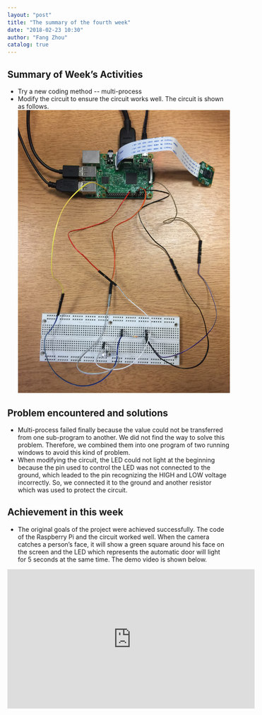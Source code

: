 ```yaml
---
layout: "post"
title: "The summary of the fourth week"
date: "2018-02-23 10:30"
author: "Fang Zhou"
catalog: true
---
```

## Summary of Week’s Activities
- Try a new coding method -- multi-process
- Modify the circuit to ensure the circuit works well. The circuit is shown as follows.
![main](/img/site/main.jpg)
 
## Problem encountered and solutions
- Multi-process failed finally because the value could not be transferred 
from one sub-program to another. We did not find the way to solve this 
problem. Therefore, we combined them into one program of two running windows 
to avoid this kind of problem. 
- When modifying the circuit, the LED could not light at the beginning because 
the pin used to control the LED was not connected to the ground, which leaded 
to the pin recognizing the HIGH and LOW voltage incorrectly. So, we connected 
it to the ground and another resistor which was used to protect the circuit.
 
## Achievement in this week
- The original goals of the project were achieved successfully. The code of 
the Raspberry Pi and the circuit worked well. When the camera catches a person’s face, 
it will show a green square around his face on the screen and the LED which represents 
the automatic door will light for 5 seconds at the same time. The demo video is shown below.
<iframe 
     width="560" 
     height="315" 
     src="https://www.youtube.com/embed/yfqtsYiklZI" 
     frameborder="0" 
     allow="autoplay; 
     encrypted-media" 
     allowfullscreen>
</iframe>
